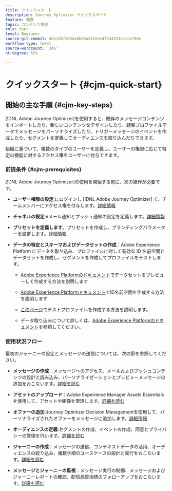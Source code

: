 ```yaml
---
title: クイックスタート
description: Journey Optimizer クイックスタート
feature: 概要
topic: コンテンツ管理
role: User
level: Beginner
source-git-commit: 4be1d6f4034a0bb0a24fe5e4f634253dc1ca798e
workflow-type: tm+mt
source-wordcount: '345'
ht-degree: 52%

---
```


# クイックスタート {#cjm-quick-start}

## 開始の主な手順 {#cjm-key-steps}

[!DNL Adobe Journey Optimizer]を使用すると、既存のメッセージコンテンツをインポートしたり、新しいコンテンツをデザインしたり、顧客プロファイルデータでメッセージをパーソナライズしたり、トリガーメッセージのイベントを作成したり、セグメントを定義してオーディエンスを絞り込んだりできます。

組織に基づいて、複数のタイプのユーザーを定義し、ユーザーの権限に応じて特定の機能に対するアクセス権をユーザーに付与できます。

### 前提条件 {#cjm-prerequisites}

[!DNL Adobe Journey Optimizer]の使用を開始する前に、次の操作が必要です。

* **ユーザー権限の設定**:にログインし [!DNL Adobe Journey Optimizer] て、チームメンバーにアクセス権を付与します。[詳細情報](../using/administration/permissions.md)

* **チャネルの設定**:eメール通知とプッシュ通知の設定を定義します。[詳細情報](../using/configuration/get-started-configuration.md)

* **プリセットを定義します**。プリセットを作成し、ブランディングパラメーターを設定します。[詳細情報](../using/configuration/message-presets.md)

* **データの特定とスキーマおよびデータセットの作成**：Adobe Experience Platform にデータを取り込み、プロファイルに対して有効な ID 名前空間とデータセットを作成し、セグメントを作成してプロファイルをテストします。

   * [Adobe Experience Platformのドキュメント](https://experienceleague.adobe.com/docs/experience-platform/catalog/datasets/user-guide.html?lang=ja)でデータセットをプレビューして作成する方法を説明します

   * [Adobe Experience Platformドキュメント](https://experienceleague.adobe.com/docs/experience-platform/identity/namespaces.html?lang=ja#manage-namespaces)でID名前空間を作成する方法を説明します

   * [このページ](../using/building-journeys/creating-test-profiles.md)でテストプロファイルを作成する方法を説明します。

   * データ取り込みについて詳しくは、[Adobe Experience Platformのドキュメント](https://experienceleague.adobe.com/docs/experience-platform/ingestion/home.html?lang=ja)を参照してください。


### 使用状況フロー

最初のジャーニーの設定とメッセージの送信については、次の節を参照してください。

* **メッセージの作成**：メッセージへのアクセス、メールおよびプッシュコンテンツの設計と読み込み、パーソナライゼーションとプレビューメッセージの追加をおこないます。[詳細を読む](create-message.md)

* **アセットのアップロード**：Adobe Experience Manager Assets Essentials を使用して、アセットや画像を管理します。[詳細を読む](assets-essentials.md)

* **オファーの追加**:Journey Optimizer Decision Managementを使用して、パーソナライズされたオファーをメッセージに追加します。[詳細情報](../using/offers/get-started/starting-offer-decisioning.md)

* **オーディエンスの定義**:セグメントの作成、イベントの作成、同意とプライバシーの管理を行います。[詳細を読む](../using/segment/about-segments.md)

* **ジャーニーの作成**：メッセージの送信、コンテキストデータの活用、オーディエンスの絞り込み、複数手順のユースケースの設計と実行をおこないます。[詳細を読む](building-journeys/journey.md)

* **メッセージとジャーニーの監視**：メッセージ実行の制御、メッセージおよびジャーニーレポートの確認、配信品質指標のフォローアップをおこないます。[詳細を読む](message-monitoring.md)
